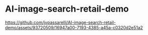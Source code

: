 # AI-image-search-retail-demo



https://github.com/jvpassarelli/AI-image-search-retail-demo/assets/93720509/16947a00-7193-4385-a45a-c0320d2e51a2

